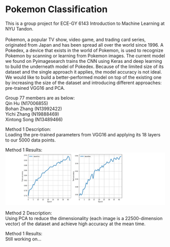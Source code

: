 # Pokemon Classification
This is a group project for ECE-GY 6143 Introduction to Machine Learning at NYU Tandon.<br />
<br />
Pokemon, a popular TV show, video game, and trading card series, originated from Japan
and has been spread all over the world since 1996. A Pokedex, a device that exists in the
world of Pokemon, is used to recognize Pokemon by scanning or learning from Pokemon
images. The current model we found on Pyimagesearch trains the CNN using Keras and
deep learning to build the underneath model of Pokedex. Because of the limited size of its
dataset and the single approach it applies, the model accuracy is not ideal. We would like to
build a better-performed model on top of the existing one by increasing the size of the
dataset and introducing different approaches: pre-trained VGG16 and PCA.

Group 77 members are as below: <br />
Qin Hu (N17006855) <br />
Bohan Zhang (N13992422) <br />
Yichi Zhang (N19888469) <br />
Xintong Song (N13489466) <br />

Method 1 Description: <br />
Loading the pre-trained parameters from VGG16 and applying its 18 layers to our 5000 data points.

Method 1 Results: <br />
![alt text](agg.png) <br />

Method 2 Description: <br />
Using PCA to reduce the dimensionality (each image is a 22500-dimension vector) of the dataset and achieve high accuracy at the mean time. <br />

Method 1 Results: <br />
Still working on...
